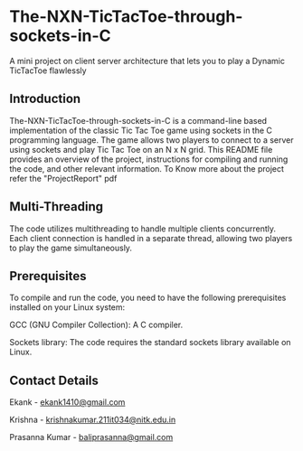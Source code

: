 
# The-NXN-TicTacToe-through-sockets-in-C
A mini project on client server architecture that lets you to play a Dynamic TicTacToe flawlessly



## Introduction
The-NXN-TicTacToe-through-sockets-in-C is a command-line based implementation of the classic Tic Tac Toe game using sockets in the C programming language. The game allows two players to connect to a server using sockets and play Tic Tac Toe on an N x N grid. This README file provides an overview of the project, instructions for compiling and running the code, and other relevant information. To Know more about the project refer the "ProjectReport" pdf

## Multi-Threading
The code utilizes multithreading to handle multiple clients concurrently. Each client connection is handled in a separate thread, allowing two players to play the game simultaneously.

## Prerequisites
To compile and run the code, you need to have the following prerequisites installed on your Linux system:

GCC (GNU Compiler Collection): A C compiler.

Sockets library: The code requires the standard sockets library available on Linux.
## Contact Details
Ekank - ekank1410@gmail.com

Krishna - krishnakumar.211it034@nitk.edu.in

Prasanna Kumar - baliprasanna@gmail.com



